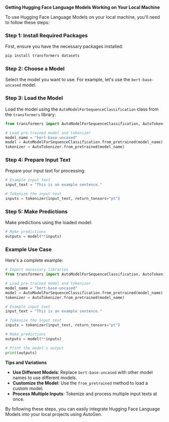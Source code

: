 **Getting Hugging Face Language Models Working on Your Local Machine**

To use Hugging Face Language Models on your local machine, you'll need to follow these steps:

### Step 1: **Install Required Packages**

First, ensure you have the necessary packages installed:

```bash
pip install transformers datasets
```

### Step 2: **Choose a Model**

Select the model you want to use. For example, let's use the `bert-base-uncased` model.

### Step 3: **Load the Model**

Load the model using the `AutoModelForSequenceClassification` class from the `transformers` library:

```python
from transformers import AutoModelForSequenceClassification, AutoTokenizer

# Load pre-trained model and tokenizer
model_name = "bert-base-uncased"
model = AutoModelForSequenceClassification.from_pretrained(model_name)
tokenizer = AutoTokenizer.from_pretrained(model_name)
```

### Step 4: **Prepare Input Text**

Prepare your input text for processing:

```python
# Example input text
input_text = "This is an example sentence."

# Tokenize the input text
inputs = tokenizer(input_text, return_tensors="pt")
```

### Step 5: **Make Predictions**

Make predictions using the loaded model:

```python
# Make predictions
outputs = model(**inputs)
```

### Example Use Case

Here's a complete example:

```python
# Import necessary libraries
from transformers import AutoModelForSequenceClassification, AutoTokenizer

# Load pre-trained model and tokenizer
model_name = "bert-base-uncased"
model = AutoModelForSequenceClassification.from_pretrained(model_name)
tokenizer = AutoTokenizer.from_pretrained(model_name)

# Example input text
input_text = "This is an example sentence."

# Tokenize the input text
inputs = tokenizer(input_text, return_tensors="pt")

# Make predictions
outputs = model(**inputs)

# Print the model's output
print(outputs)
```

**Tips and Variations**

- **Use Different Models**: Replace `bert-base-uncased` with other model names to use different models.
- **Customize the Model**: Use the `from_pretrained` method to load a custom model.
- **Process Multiple Inputs**: Tokenize and process multiple input texts at once.

By following these steps, you can easily integrate Hugging Face Language Models into your local projects using AutoGen.